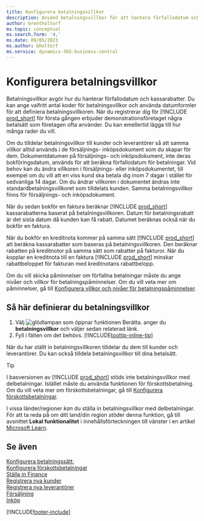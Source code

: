 ```yaml
---
title: Konfigurera betalningsvillkor
description: Använd betalningsvillkor för att hantera förfallodatum och betalningar.
author: brentholtorf
ms.topic: conceptual
ms.search.form: '4,'
ms.date: 09/05/2023
ms.author: bholtorf
ms.service: dynamics-365-business-central
---
```

# Konfigurera betalningsvillkor

Betalningsvillkor avgör hur du hanterar förfallodatum och kassarabatter. Du kan ange valfritt antal koder för betalningsvillkor och använda datumformler för att definiera betalningsvillkoren. När du registrerar dig för [!INCLUDE [prod_short](includes/prod_short.md)] för första gången erbjuder demonstrationsföretaget några betalsätt som företagen ofta använder. Du kan emellertid lägga till hur många rader du vill.  

Om du tilldelar betalningsvillkor till kunder och leverantörer så att samma villkor alltid används i de försäljnings- inköpsdokument som du skapar för dem. Dokumentdatumen på försäljnings- och inköpsdokument, inte deras bokföringsdatum, används för att beräkna förfallodatum för betalningar. Vid behov kan du ändra villkoren i försäljnings- eller inköpsdokumentet, till exempel om du vill att en viss kund ska betala dig inom 7 dagar i stället för sedvanliga 14 dagar. Om du ändrar villkoren i dokumentet ändras inte standardbetalningsvillkoret som tilldelats kunden. Samma betalningsvillkor finns för försäljnings- och inköpsdokument.

När du sedan bokför en faktura beräknar [!INCLUDE [prod_short](includes/prod_short.md)] kassarabatterna baserat på betalningsvillkoren. Datum för betalningsrabatt är det sista datum då kunden kan få rabatt. Datumet beräknas också när du bokför en faktura.  

När du bokför en kreditnota kommer på samma sätt [!INCLUDE [prod_short](includes/prod_short.md)] att beräkna kassarabatter som baseras på betalningsvillkoren. Den beräknar rabatten på kreditnotor på samma sätt som rabatter på fakturor. När du kopplar en kreditnota till en faktura [!INCLUDE [prod_short](includes/prod_short.md)] minskar rabattbeloppet för fakturan med kreditnotans rabattbelopp.  

Om du vill skicka påminnelser om förfallna betalningar måste du ange nivåer och villkor för betalningspåminnelser. Om du vill veta mer om påminnelser, gå till [Konfigurera villkor och nivåer för betalningspåminnelser](finance-setup-reminders.md).  

## Så här definierar du betalningsvillkor

1. Välj ![glödlampan som öppnar funktionen Berätta.](media/ui-search/search_small.png "Berätta för mig vad du vill göra") anger du **betalningsvillkor** och väljer sedan relaterad länk.  
2. Fyll i fälten om det behövs. [!INCLUDE[tooltip-inline-tip](includes/tooltip-inline-tip_md.md)]  

När du har ställt in betalningsvillkoren tilldelar du dem till kunder och leverantörer. Du kan också tilldela betalningsvillkor till dina betalsätt.  

> [!TIP]
> I basversionen av [!INCLUDE [prod_short](includes/prod_short.md)] stöds inte betalningsvillkor med delbetalningar. Istället måste du använda funktionen för förskottsbetalning. Om du vill veta mer om förskottsbetalningar, gå till [Konfigurera förskottsbetalningar](finance-set-up-prepayments.md).
>
> I vissa länder/regioner *kan* du ställa in betalningsvillkor med delbetalningar. För att ta reda på om ditt land/din region stöder denna funktion, gå till avsnittet **Lokal funktionalitet** i innehållsförteckningen till vänster i en artikel [Microsoft Learn](about-localization.md).

## Se även

[Konfigurera betalningssätt:](finance-payment-methods.md)  
[Konfigurera förskottsbetalningar](finance-set-up-prepayments.md)  
[Ställa in Finance](finance-setup-finance.md)  
[Registrera nya kunder](sales-how-register-new-customers.md)  
[Registrera nya leverantörer](purchasing-how-register-new-vendors.md)  
[Försäljning](sales-manage-sales.md)  
[Inköp](purchasing-manage-purchasing.md)  


[!INCLUDE[footer-include](includes/footer-banner.md)]
